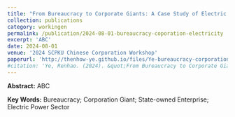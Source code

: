 ```yaml
---
title: "From Bureaucracy to Corporate Giants: A Case Study of Electric Power Sector in China"
collection: publications
category: workingen
permalink: /publication/2024-08-01-bureaucracy-coporation-electricity
excerpt: 'ABC'
date: 2024-08-01
venue: '2024 SCPKU Chinese Corporation Workshop'
paperurl: 'http://thenhow-ye.github.io/files/Ye-bureaucracy-corporation-electricity.pdf'
#citation: 'Ye, Renhao. (2024). &quot;From Bureaucracy to Corporate Giants: A Historical Analysis on Evolution of Electric Power Sector in China.&quot; <i>Working Paper</i>.'
---
```


**Abstract:** ABC

**Key Words:** Bureaucracy; Corporation Giant; State-owned Enterprise; Electric Power Sector
